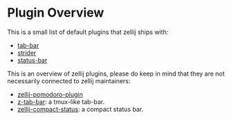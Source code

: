 # Plugin Overview

This is a small list of default plugins that zellij ships with:
* [tab-bar][tab-bar]
* [strider][strider]
* [status-bar][status-bar]

This is an overview of zellij plugins, please do keep in mind that they are
not necessarily connected to zellij maintainers:

* [zellij-pomodoro-plugin][zellij-pomodoro-plugin]
* [z-tab-bar][z-tab-bar]: a tmux-like tab-bar.
* [zellij-compact-status][zellij-compact-status]: a compact status bar.





[zellij-pomodoro-plugin]: https://github.com/tw4452852/zellij-pomodoro-plugin
[z-tab-bar]: https://github.com/casonadams/z-tab-bar
[zellij-compact-status]: https://mzte.de/git/LordMZTE/zellij-compact-status
[tab-bar]: https://github.com/zellij-org/zellij/tree/main/default-plugins/tab-bar
[strider]: https://github.com/zellij-org/zellij/tree/main/default-plugins/strider
[status-bar]: https://github.com/zellij-org/zellij/tree/main/default-plugins/status-bar
